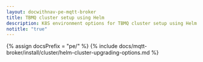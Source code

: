 ```yaml
---
layout: docwithnav-pe-mqtt-broker
title: TBMQ cluster setup using Helm
description: K8S environment options for TBMQ cluster setup using Helm
notitle: "true"
---
```


{% assign docsPrefix = "pe/" %}
{% include docs/mqtt-broker/install/cluster/helm-cluster-upgrading-options.md %}
